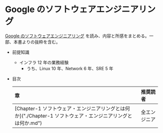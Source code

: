# Google のソフトウェアエンジニアリング

[Google のソフトウェアエンジニアリング](https://www.oreilly.co.jp/books/9784873119656/) を読み、内容と所感をまとめる。一部、本書よりの抜粋を含む。

- 前提知識

  - インフラ 12 年の業務経験
    - うち、Linux 10 年、Network 6 年、SRE 5 年

- 目次

  | 章                                                                                                          | 推奨読者     |
  | :---------------------------------------------------------------------------------------------------------- | :----------- |
  | [Chapter-1 ソフトウェア・エンジニアリングとは何か]("./Chapter-1 ソフトウェア・エンジニアリングとは何か.md") | 全エンジニア |
